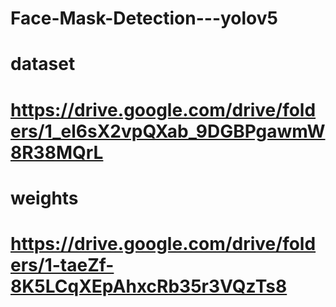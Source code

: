 # Face-Mask-Detection---yolov5
# dataset
# https://drive.google.com/drive/folders/1_el6sX2vpQXab_9DGBPgawmW8R38MQrL
# weights
# https://drive.google.com/drive/folders/1-taeZf-8K5LCqXEpAhxcRb35r3VQzTs8
